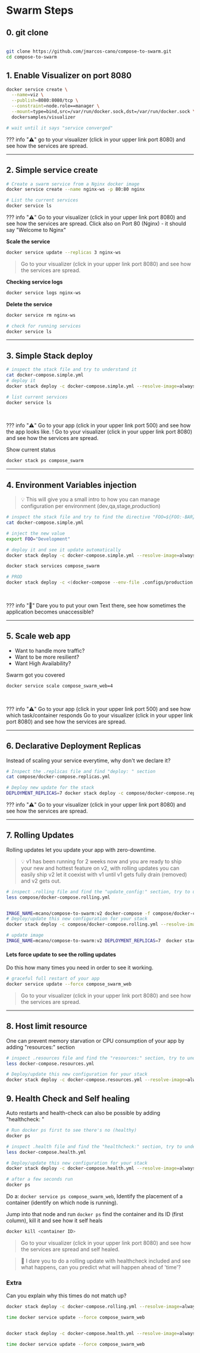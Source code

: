 # Swarm Steps

## 0. git clone

```bash

git clone https://github.com/jmarcos-cano/compose-to-swarm.git
cd compose-to-swarm

```

## 1. Enable Visualizer on port 8080

```bash
docker service create \
  --name=viz \
  --publish=8080:8080/tcp \
  --constraint=node.role==manager \
  --mount=type=bind,src=/var/run/docker.sock,dst=/var/run/docker.sock \
  dockersamples/visualizer

# wait until it says "service converged"
```

??? info "⚠️"
    go to your visualizer (click in your upper link port 8080) and see how the services are spread.

---

## 2. Simple service create


```bash
# Create a swarm service from a Nginx docker image
docker service create --name nginx-ws -p 80:80 nginx

# List the current services
docker service ls
```


??? info "⚠️"
    Go to your visualizer (click in your upper link port 8080) and see how the services are spread.
    Click also on Port 80 (Nginx) - it should say "Welcome to Nginx"



**Scale the service**
```bash
docker service update --replicas 3 nginx-ws
```
> Go to your visualizer (click in your upper link port 8080) and see how the services are spread.

**Checking service logs**
```bash
docker service logs nginx-ws
```

**Delete the service**
```bash
docker service rm nginx-ws

# check for running services
docker service ls
```

---
## 3. Simple Stack deploy



```bash
# inspect the stack file and try to understand it
cat docker-compose.simple.yml
# deploy it
docker stack deploy -c docker-compose.simple.yml --resolve-image=always --with-registry-auth compose_swarm

# list current services
docker service ls


```
<br>

??? info "⚠️"
    Go to your app (click in your upper link port 500) and see how the app looks like. !
    Go to your visualizer (click in your upper link port 8080) and see how the services are spread.



Show current status
```bash
docker stack ps compose_swarm
```

---
## 4. Environment Variables injection
> 💡 This will give you a small intro to how you can manage configuration per environment (dev,qa,stage,production)


```bash
# inspect the stack file and try to find the directive "FOO=${FOO:-BAR}"
cat docker-compose.simple.yml

# inject the new value
export FOO="Development"

# deploy it and see it update automatically
docker stack deploy -c docker-compose.simple.yml --resolve-image=always --with-registry-auth compose_swarm

docker stack services compose_swarm

```

```bash
# PROD
docker stack deploy -c <(docker-compose --env-file .configs/production.env -f docker-compose.simple.yml config ) --resolve-image=always --with-registry-auth compose_swarm_prod

```


<br>

??? info "🥇"
    Dare you to put your own Text there, see how sometimes the application becomes unaccessible?

---
## 5. Scale web app

- Want to handle more traffic?
- Want to be more resilient?
- Want High Availability?

Swarm got you covered

```bash
docker service scale compose_swarm_web=4
```
<br>

??? info "⚠️"
    Go to your app (click in your upper link port 500) and see how which task/container responds
    Go to your visualizer (click in your upper link port 8080) and see how the services are spread.

---
## 6. Declarative Deployment Replicas
Instead of scaling your service everytime, why don't we declare it?

```bash
# Inspect the .replicas file and find "deploy: " section
cat compose/docker-compose.replicas.yml

# Deploy new update for the stack
DEPLOYMENT_REPLICAS=7 docker stack deploy -c compose/docker-compose.replicas.yml --resolve-image=always compose_swarm
```

??? info "⚠️"
    Go to your visualizer (click in your upper link port 8080) and see how the services are spread.

---
## 7. Rolling Updates
Rolling updates let you update your app with zero-downtime.
<br>

> 💡 v1 has been running for 2 weeks now and you are ready to ship your new and hottest feature on v2, with rolling updates you can easily ship v2 let it coexist with v1 until v1 gets fully drain (removed) and v2 gets out.

```bash
# inspect .rolling file and find the "update_config:" section, try to understand it
less compose/docker-compose.rolling.yml


IMAGE_NAME=mcano/compose-to-swarm:v2 docker-compose -f compose/docker-compose.rolling.yml 
# Deploy/update this new configuration for your stack
docker stack deploy -c compose/docker-compose.rolling.yml --resolve-image=always compose_swarm

# update image
IMAGE_NAME=mcano/compose-to-swarm:v2 DEPLOYMENT_REPLICAS=7  docker stack deploy -c compose/docker-compose.rolling.yml --resolve-image=always compose_swarm

```


#### Lets force update to see the rolling updates
Do this how many times you need in order to see it working.

```bash
# graceful full restart of your app
docker service update --force compose_swarm_web
```
> Go to your visualizer (click in your upper link port 8080) and see how the services are spread.



---
## 8. Host limit resource
One can prevent memory starvation or CPU consumption of your app by adding "resources:" section

```bash
# inspect .resources file and find the "resources:" section, try to understand it
less docker-compose.resources.yml

# Deploy/update this new configuration for your stack
docker stack deploy -c docker-compose.resources.yml --resolve-image=always compose_swarm

```

## 9. Health Check and Self healing
Auto restarts and health-check can also be possible by adding "healthcheck: "


```bash
# Run docker ps first to see there's no (healthy)
docker ps

# inspect .health file and find the "healthcheck:" section, try to understand it
less docker-compose.health.yml

# Deploy/update this new configuration for your stack
docker stack deploy -c docker-compose.health.yml --resolve-image=always compose_swarm

# after a few seconds run
docker ps
```

Do a: `docker service ps compose_swarm_web`, Identify the placement of a container (identify on which node is running).

Jump into that node and run `docker ps` find the container and its ID (first column), kill it and see how it self heals
```bash
docker kill <container ID>
```

> Go to your visualizer (click in your upper link port 8080) and see how the services are spread and self healed.

> 🥇 I dare you to do a rolling update with healthcheck included and see what happens, can you predict what will happen ahead of 'time'?


### Extra

Can you explain why this times do not match up?
```bash
docker stack deploy -c docker-compose.rolling.yml --resolve-image=always compose_swarm

time docker service update --force compose_swarm_web


docker stack deploy -c docker-compose.health.yml --resolve-image=always compose_swarm

time docker service update --force compose_swarm_web
```